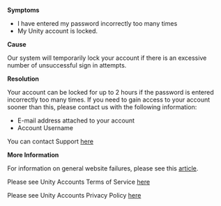 
        

**<span class="wysiwyg-underline">Symptoms</span>** 

*   I have entered my password incorrectly too many times
*   My Unity account is locked. 

**<span class="wysiwyg-underline">Cause</span>** 

Our system will temporarily lock your account if there is an excessive number of unsuccessful sign in attempts.

**<span class="wysiwyg-underline">Resolution</span>** 

Your account can be locked for up to 2 hours if the password is entered incorrectly too many times. If you need to gain access to your account sooner than this, please contact us with the following information:

*   E-mail address attached to your account
*   Account Username

You can contact Support [here](/hc/en-us/requests/new)

**<span class="wysiwyg-underline">More Information</span>** 

For information on general website failures, please see this [article](https://support.unity3d.com/hc/en-us/articles/211247943?flash_digest=a81dd242015f7bf918badfbab3bd7643f10b760d).

Please see Unity Accounts Terms of Service [here](http://unity3d.com/terms-of-service)

Please see Unity Accounts Privacy Policy [here](http://unity3d.com/privacy)

      